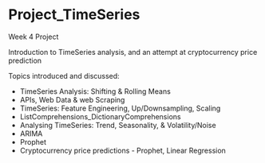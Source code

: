 # Project_TimeSeries
Week 4 Project

Introduction to TimeSeries analysis, and an attempt at cryptocurrency price prediction

Topics introduced and discussed:
- TimeSeries Analysis: Shifting & Rolling Means
- APIs, Web Data & web Scraping
- TimeSeries: Feature Engineering, Up/Downsampling, Scaling
- ListComprehensions_DictionaryComprehensions
- Analysing TimeSeries: Trend, Seasonality, & Volatility/Noise
- ARIMA
- Prophet
- Cryptocurrency price predictions - Prophet, Linear Regression
